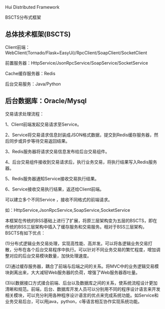 Hui Distributed Framework

BSCTS分布式框架

总体技术框架(BSCTS)
-------------------------------------------------------------------------------------------------
Client前端：WebClient(Tornado/Flask+EasyUi)/RpcClient/SoapClient/SocketClient

前置服务器：HttpService/JsonRpcService/SoapService/SocketService

Cache缓存服务器：Redis

后台交易服务：Java/Python

后台数据库：Oracle/Mysql
-------------------------------------------------------------------------------------------------

交易请求处理流程：

1、Client前端发起交易请求至Service。

2、Service将交易请求信息封装成JSON格式数据，提交到Redis缓存服务器，然后同步或异步等待交易返回结果。

3、Redis服务器将请求交易信息发布给后台交易组件。

4、后台交易组件接收到交易请求后，执行业务交易，将执行结果写入Redis服务器。

5、Redis服务器通知Service接收交易执行结果。

6、Service接收交易执行结果，返还给Client前端。

可以建立多个不同Service ，接收不同格式的前端请求。

如：HttpService,JsonRpcService,SoapService,SocketService

本框架在传统的BSS基础上进行了扩展，将原三层架构变为五层的BSCTS，即在传统的BSS三层架构中插入了缓存服务和交易服务。相对于BSS三层架构，BSCTS有如下优点：

(1)分布式逻辑业务交易处理，实现高性能、高并发。可以将各逻辑业务交易打散，分布在各个后台交易程序中执行。可以针对不同业务交易的繁忙程度，增加调整对应的后台交易模块数量，加快处理速度。

(2)通过缓存服务器，耦合了前端与后端之间的关系。将MVC中的业务逻辑交易模块剥离出来，大大减轻Web服务器的负荷，增强了Web服务器吞吐量。

(3)以数据接口方式揉合前端、后台以及数据库之间的关系，使系统流程设计更加清晰和规范。前端，后台、数据库开发人员可以分别用不同的程序设计语言来开发相关模块，可以充分利用各种程序设计语言的优点来完成系统功能。如Service和业务交易后台，可以用java，python，c等语言相互协作实现系统功能。 